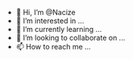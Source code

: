- 👋 Hi, I’m @Nacize
- 👀 I’m interested in ...
- 🌱 I’m currently learning ...
- 💞️ I’m looking to collaborate on ...
- 📫 How to reach me ...

<!---
Nacize/Nacize is a ✨ special ✨ repository because its `README.md` (this file) appears on your GitHub profile.
You can click the Preview link to take a look at your changes.
--->
